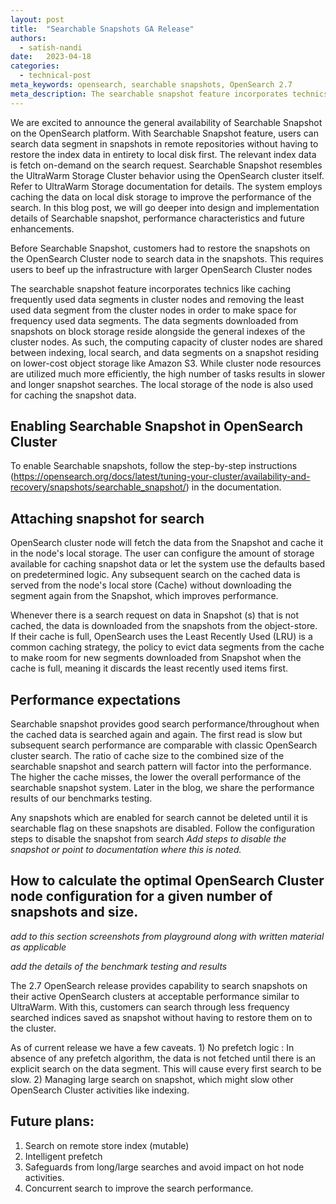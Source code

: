 ```yaml
---
layout: post
title:  "Searchable Snapshots GA Release"
authors:
  - satish-nandi
date:   2023-04-18
categories:
  - technical-post
meta_keywords: opensearch, searchable snapshots, OpenSearch 2.7
meta_description: The searchable snapshot feature incorporates technics like caching frequently used data segments in cluster nodes and removing the least used data segment from the cluster nodes in order to make space for frequency used data segments.
---
```


We are excited to announce the general availability of  Searchable Snapshot on the OpenSearch platform. With Searchable Snapshot feature, users can search data segment in snapshots in remote repositories without having to restore the index data in entirety to local disk first. The relevant index data is fetch on-demand on the search request. Searchable Snapshot resembles the UltraWarm Storage Cluster behavior using the OpenSearch cluster itself. Refer to UltraWarm Storage documentation for details. The system employs caching the data on local disk storage to improve the performance of the search.  In this blog post, we will go deeper into design and implementation details of Searchable snapshot, performance characteristics and future enhancements. 

Before Searchable Snapshot, customers had to  restore the snapshots on the OpenSearch Cluster node to search data in the snapshots. This requires users to beef up the infrastructure with larger OpenSearch Cluster nodes 

The searchable snapshot feature incorporates technics like caching frequently used data segments in cluster nodes and removing the least used data segment from the cluster nodes in order to make space for frequency used data segments. The data segments downloaded from snapshots on block storage reside alongside the general indexes of the cluster nodes. As such, the computing capacity of cluster nodes are shared between indexing, local search, and data segments on a snapshot residing on lower-cost object storage like Amazon S3.  While cluster node resources are utilized much more efficiently, the high number of tasks results in slower and longer snapshot searches. The local storage of the node is also used for caching the snapshot data.

## Enabling Searchable Snapshot in OpenSearch Cluster

To enable Searchable snapshots, follow the step-by-step instructions (https://opensearch.org/docs/latest/tuning-your-cluster/availability-and-recovery/snapshots/searchable_snapshot/) in the documentation.

## Attaching snapshot for search 

OpenSearch cluster node will fetch the data from the Snapshot and cache it in the node's local storage. The user can configure the amount of storage available for caching snapshot data or let the system use the defaults based on predetermined logic. Any subsequent search on the cached data is served from the node's local store (Cache) without downloading the segment again from the Snapshot, which improves performance.

Whenever there is a search request on data in Snapshot (s) that is not cached, the data is downloaded from the snapshots from the object-store. If their cache is full, OpenSearch uses the Least Recently Used (LRU) is a common caching strategy, the policy to evict data segments from the cache to make room for new segments downloaded from Snapshot when the cache is full, meaning it discards the least recently used items first.

## Performance expectations

Searchable snapshot provides good search performance/throughout when the cached data is searched again and again. The first read is slow but subsequent search performance are comparable with classic OpenSearch cluster search. The ratio of cache size to the combined size of the searchable snapshot and search pattern will factor into the performance. The higher the cache misses, the lower the overall performance of the searchable snapshot system. Later in the blog, we share the performance results of our benchmarks testing. 

Any snapshots which are enabled for search cannot be deleted until it is searchable flag on these snapshots are disabled. Follow the configuration steps to disable the snapshot from search *Add steps to disable the snapshot or point to documentation where this is noted.* 

## How to calculate the optimal OpenSearch Cluster node configuration for a given number of snapshots and size.

*add to this section screenshots from playground along with written material as applicable*

*add the details of the benchmark testing and results*

The 2.7 OpenSearch release provides capability to search snapshots on their active OpenSearch clusters at acceptable performance similar to UltraWarm.  With this, customers can search through less frequency searched indices saved as snapshot without having to restore them on to the cluster. 

As of current release we have a few caveats.  1) No prefetch logic : In absence of any prefetch algorithm, the data is not fetched until there is an explicit search on the data segment. This will cause every first search to be slow. 2) Managing large search on snapshot, which might slow other OpenSearch Cluster activities like indexing.

## Future plans:

1. Search on remote store index (mutable)
2. Intelligent prefetch
3. Safeguards from long/large searches and avoid impact on hot node activities.
4. Concurrent search to improve the search performance.
